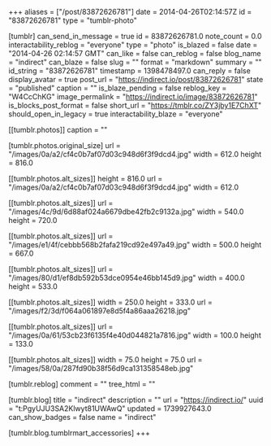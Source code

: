 +++
aliases = ["/post/83872626781"]
date = 2014-04-26T02:14:57Z
id = "83872626781"
type = "tumblr-photo"

[tumblr]
can_send_in_message = true
id = 83872626781.0
note_count = 0.0
interactability_reblog = "everyone"
type = "photo"
is_blazed = false
date = "2014-04-26 02:14:57 GMT"
can_like = false
can_reblog = false
blog_name = "indirect"
can_blaze = false
slug = ""
format = "markdown"
summary = ""
id_string = "83872626781"
timestamp = 1398478497.0
can_reply = false
display_avatar = true
post_url = "https://indirect.io/post/83872626781"
state = "published"
caption = ""
is_blaze_pending = false
reblog_key = "W4CcChKG"
image_permalink = "https://indirect.io/image/83872626781"
is_blocks_post_format = false
short_url = "https://tmblr.co/ZY3jby1E7ChXT"
should_open_in_legacy = true
interactability_blaze = "everyone"

[[tumblr.photos]]
caption = ""

[tumblr.photos.original_size]
url = "/images/0a/a2/cf4c0b7af07d03c948d6f3f9dcd4.jpg"
width = 612.0
height = 816.0

[[tumblr.photos.alt_sizes]]
height = 816.0
url = "/images/0a/a2/cf4c0b7af07d03c948d6f3f9dcd4.jpg"
width = 612.0

[[tumblr.photos.alt_sizes]]
url = "/images/4c/9d/6d88af024a6679dbe42fb2c9132a.jpg"
width = 540.0
height = 720.0

[[tumblr.photos.alt_sizes]]
url = "/images/e1/4f/cebbb568b2fafa219cd92e497a49.jpg"
width = 500.0
height = 667.0

[[tumblr.photos.alt_sizes]]
url = "/images/80/d1/ef8db592b53dce0954e46bb145d9.jpg"
width = 400.0
height = 533.0

[[tumblr.photos.alt_sizes]]
width = 250.0
height = 333.0
url = "/images/f2/3d/f064a061897e8d5f4a86aaa26218.jpg"

[[tumblr.photos.alt_sizes]]
url = "/images/0a/61/53cb23f6135f4e40d044821a7816.jpg"
width = 100.0
height = 133.0

[[tumblr.photos.alt_sizes]]
width = 75.0
height = 75.0
url = "/images/58/0a/287fd90b38f56d9ca131358548eb.jpg"

[tumblr.reblog]
comment = ""
tree_html = ""

[tumblr.blog]
title = "indirect"
description = ""
url = "https://indirect.io/"
uuid = "t:PgyUJU3SA2Klwyt81UWAwQ"
updated = 1739927643.0
can_show_badges = false
name = "indirect"

[tumblr.blog.tumblrmart_accessories]
+++
